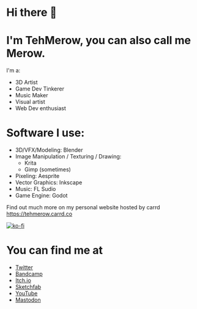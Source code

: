 # Hi there 👋

<!--
**TehMerow/TehMerow** is a ✨ _special_ ✨ repository because its `README.md` (this file) appears on your GitHub profile.
-->
# I'm TehMerow, you can also call me Merow.

I'm a: 
- 3D Artist
- Game Dev Tinkerer  
- Music Maker 
- Visual artist
- Web Dev enthusiast

# Software I use:
- 3D/VFX/Modeling: Blender
- Image Manipulation / Texturing / Drawing:
  - Krita
  - Gimp (sometimes)
- Pixeling: Aesprite
- Vector Graphics: Inkscape
- Music: FL Sudio
- Game Engine: Godot

Find out much more on my personal website hosted by carrd https://tehmerow.carrd.co

[![ko-fi](https://ko-fi.com/img/githubbutton_sm.svg)](https://ko-fi.com/Z8Z31DUBF)

# You can find me at 
- [Twitter](https://twitter.com/Tehmerow)
- [Bandcamp](https://tehmerow.bandcamp.com/)
- [Itch.io](https://tehmerow.itch.io/)
- [Sketchfab](https://sketchfab.com/TehMerow)
- [YouTube](https://www.youtube.com/channel/UCHZya0ampSihYUbATYJxGGg)
- [Mastodon](https://mastodon.social/@Merow)
